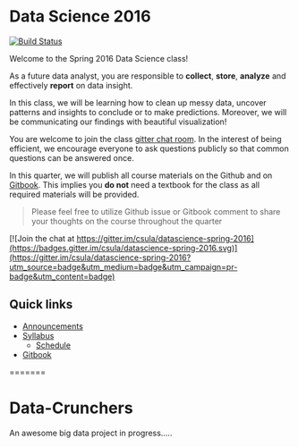 # Data Science 2016


[![Build Status](https://travis-ci.org/csula/datascience-spring-2016.svg?branch=master)](https://travis-ci.org/csula/datascience-spring-2016)

Welcome to the Spring 2016 Data Science class!

As a future data analyst, you are responsible to **collect**, **store**, **analyze** and effectively **report** on data insight.

In this class, we will be learning how to clean up messy data, uncover patterns and insights to conclude or to make predictions. Moreover, we will be communicating our findings with beautiful visualization!

You are welcome to join the class [gitter chat room](https://gitter.im/csula/datascience-spring-2016).  In the interest of being efficient, we encourage everyone to ask questions publicly so that common questions can be answered once.

In this quarter, we will publish all course materials on the Github and on [Gitbook][1].  This implies you **do not** need a textbook for the class as all required materials will be provided.

> Please feel free to utilize Github issue or Gitbook comment to share your thoughts on the course throughout the quarter

[![Join the chat at https://gitter.im/csula/datascience-spring-2016](https://badges.gitter.im/csula/datascience-spring-2016.svg)](https://gitter.im/csula/datascience-spring-2016?utm_source=badge&utm_medium=badge&utm_campaign=pr-badge&utm_content=badge)


## Quick links

* [Announcements](announcements.md)
* [Syllabus](syllabus.md)
  * [Schedule](syllabus.md#course-schedule)
* [Gitbook][1]

[1]: https://www.gitbook.com/book/rcliao/datascience-spring-2016/
=======
# Data-Crunchers

An awesome big data project in progress.....
